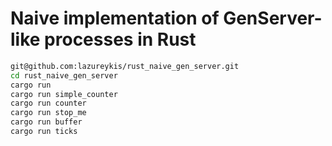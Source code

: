 # Naive implementation of GenServer-like processes in Rust
```bash
git@github.com:lazureykis/rust_naive_gen_server.git
cd rust_naive_gen_server
cargo run
cargo run simple_counter
cargo run counter
cargo run stop_me
cargo run buffer
cargo run ticks
```

